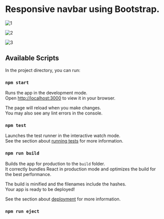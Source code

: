 # Responsive navbar using Bootstrap.

![1](https://user-images.githubusercontent.com/35461355/229342194-a4382b5e-6753-4f9f-9b3f-d9db35419177.png)


![2](https://user-images.githubusercontent.com/35461355/229342210-cee90dd6-47df-481f-9c9c-1dd03454bb16.png)


![3](https://user-images.githubusercontent.com/35461355/229342216-bf727f0a-770e-4f75-8e15-da7169b332c1.png)


## Available Scripts

In the project directory, you can run:

### `npm start`

Runs the app in the development mode.\
Open [http://localhost:3000](http://localhost:3000) to view it in your browser.

The page will reload when you make changes.\
You may also see any lint errors in the console.

### `npm test`

Launches the test runner in the interactive watch mode.\
See the section about [running tests](https://facebook.github.io/create-react-app/docs/running-tests) for more information.

### `npm run build`

Builds the app for production to the `build` folder.\
It correctly bundles React in production mode and optimizes the build for the best performance.

The build is minified and the filenames include the hashes.\
Your app is ready to be deployed!

See the section about [deployment](https://facebook.github.io/create-react-app/docs/deployment) for more information.

### `npm run eject`

